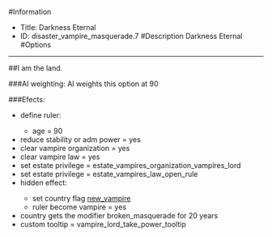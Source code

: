 #Information
 - Title: Darkness Eternal
 - ID: disaster_vampire_masquerade.7
#Description
Darkness Eternal
#Options

___
##I am the land.

###AI weighting:
AI weights this option at 90


###Efects:<ul><li>define ruler:</li><ul><li>age = 90</li></ul><li>reduce stability or adm power = yes</li><li>clear vampire organization = yes</li><li>clear vampire law = yes</li><li>set estate privilege = estate_vampires_organization_vampires_lord</li><li>set estate privilege = estate_vampires_law_open_rule</li><li>hidden effect:</li><ul><li>set country flag [new_vampire](../flags/new_vampire.md)</li><li>ruler become vampire = yes</li></ul><li>country gets the modifier broken_masquerade for 20 years</li><li>custom tooltip = vampire_lord_take_power_tooltip</li></ul>
